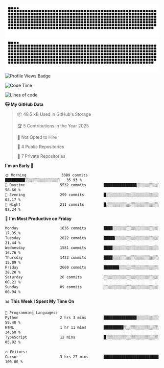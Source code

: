 <img src="https://github.com/nielsbaggerman/nielsbaggerman/blob/output/github-contribution-grid-snake.svg#gh-light-mode-only" alt="GitHub Snake Light">
<img src="https://github.com/nielsbaggerman/nielsbaggerman/blob/output/github-contribution-grid-snake-dark.svg#gh-dark-mode-only" alt="GitHub Snake Dark">
<img src="https://komarev.com/ghpvc/?username=nielsbaggerman&amp;label=Profile+Views" alt="Profile Views Badge" />

<!--START_SECTION:waka-->
![Code Time](http://img.shields.io/badge/Code%20Time-2%2C353%20hrs%2054%20mins-blue)

![Lines of code](https://img.shields.io/badge/From%20Hello%20World%20I%27ve%20Written-10.8%20million%20lines%20of%20code-blue)

**🐱 My GitHub Data** 

> 📦 48.5 kB Used in GitHub's Storage 
 > 
> 🏆 5 Contributions in the Year 2025
 > 
> 🚫 Not Opted to Hire
 > 
> 📜 4 Public Repositories 
 > 
> 🔑 7 Private Repositories 
 > 
**I'm an Early 🐤** 

```text
🌞 Morning                3389 commits        █████████░░░░░░░░░░░░░░░░   35.93 % 
🌆 Daytime                5532 commits        ███████████████░░░░░░░░░░   58.66 % 
🌃 Evening                299 commits         █░░░░░░░░░░░░░░░░░░░░░░░░   03.17 % 
🌙 Night                  211 commits         █░░░░░░░░░░░░░░░░░░░░░░░░   02.24 % 
```
📅 **I'm Most Productive on Friday** 

```text
Monday                   1636 commits        ████░░░░░░░░░░░░░░░░░░░░░   17.35 % 
Tuesday                  2022 commits        █████░░░░░░░░░░░░░░░░░░░░   21.44 % 
Wednesday                1581 commits        ████░░░░░░░░░░░░░░░░░░░░░   16.76 % 
Thursday                 1423 commits        ████░░░░░░░░░░░░░░░░░░░░░   15.09 % 
Friday                   2660 commits        ███████░░░░░░░░░░░░░░░░░░   28.20 % 
Saturday                 20 commits          ░░░░░░░░░░░░░░░░░░░░░░░░░   00.21 % 
Sunday                   89 commits          ░░░░░░░░░░░░░░░░░░░░░░░░░   00.94 % 
```


📊 **This Week I Spent My Time On** 

```text
💬 Programming Languages: 
Python                   2 hrs 3 mins        ███████████████░░░░░░░░░░   59.48 % 
HTML                     1 hr 11 mins        █████████░░░░░░░░░░░░░░░░   34.60 % 
TypeScript               12 mins             █░░░░░░░░░░░░░░░░░░░░░░░░   05.92 % 

🔥 Editors: 
Cursor                   3 hrs 27 mins       █████████████████████████   100.00 % 
```


<!--END_SECTION:waka-->
